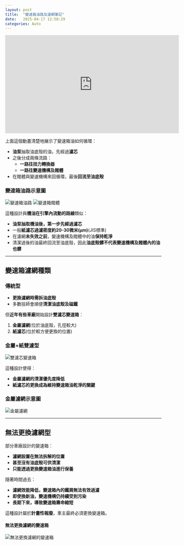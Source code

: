 ```yaml
---
layout: post
title:  "變速箱油路及濾網筆記"
date:   2025-04-17 12:58:29
categories: Auto
---
```

<iframe width="560" height="315" src="https://www.youtube.com/embed/zcwG97VMOVk?si=svbJ4WHcnP2I0Zgr&amp;start=410" title="YouTube video player" frameborder="0" allow="accelerometer; autoplay; clipboard-write; encrypted-media; gyroscope; picture-in-picture; web-share" referrerpolicy="strict-origin-when-cross-origin" allowfullscreen></iframe>

上面這個動畫清楚地展示了變速箱油如何循環：
- **油泵**抽取油底殼的油，先經過**濾芯**
- 之後分成兩條流路：
  - **一路往扭力轉換器**
  - **一路往變速機構及閥體**
- 在閥體與變速機構來回循環，最後**回流至油底殼**

### 變速箱油路示意圖
![變速箱油路](https://attach.mobile01.com/attach/202502/mobile01-2184f900065b464d41adf967eb5723e8.jpg) ![變速箱閥體](https://attach.mobile01.com/attach/202502/mobile01-bd17f9c8a652dbbb59fb89067d6ca294.jpg)

這種設計與**機油在引擎內流動的路線**類似：
- **油泵抽取機油後，第一步先經過濾芯**
- 一般**紙濾芯過濾密度約20-30微米(μm)**(JIS標準)
- 在濾網**未失效之前**，變速機構及閥體中的油**保持乾淨**
- 清潔過後的油最終回流至油底殼，因此**油底殼髒不代表變速機構及閥體內的油也髒**

---

## 變速箱濾網種類

### 傳統型
- **更換濾網時需拆油底殼**
- 多數技師會順便**清潔油底殼及磁鐵**
  
但**近年有些車廠**開始設計**雙濾芯變速箱**：
1. **金屬濾網**(位於油底殼，孔徑較大)
2. **紙濾芯**(位於較方便更換的位置)

### 金屬+紙雙濾型
![雙濾芯變速箱](https://attach.mobile01.com/attach/202502/mobile01-3fd95a5f3a129a88d6fdbbfc9ea8396d.png)

這種設計使得：
- **金屬濾網的清潔優先度降低**
- **紙濾芯的更換成為維持變速箱油乾淨的關鍵**

### 金屬濾網示意圖
![金屬濾網](https://attach.mobile01.com/attach/202502/mobile01-21e8e4f40dc64b8edd20b5e08dae00ba.png)

---

## 無法更換濾網型

部分車廠設計的變速箱：
- **濾網設置在無法拆解的位置**
- **甚至沒有油底殼可供清潔**
- **只能透過更換變速箱油進行保養**

隨著時間過去：
- **濾網效能降低，變速箱內的鐵屑無法有效過濾**
- **即使換新油，變速機構仍持續受到污染**
- **長期下來，導致變速箱壽命縮短**

這種設計屬於**計畫性報廢**，車主最終必須更換變速箱。

#### 無法更換濾網的變速箱
![無法更換濾網的變速箱](https://attach.mobile01.com/attach/202502/mobile01-322a0f6835b2b694a952ddccbb1f8b7e.jpg)
